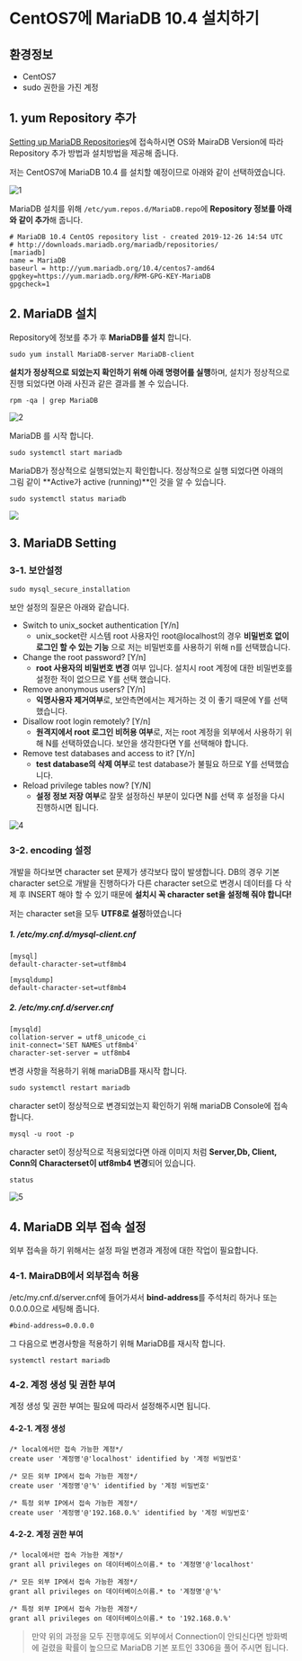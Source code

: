 # CentOS7에 MariaDB 10.4 설치하기

## 환경정보

- CentOS7
- sudo 권한을 가진 계정



## 1. yum Repository 추가

[Setting up MariaDB Repositories](https://downloads.mariadb.org/mariadb/repositories/#mirror=hosting90)에 접속하시면 OS와 MairaDB Version에 따라 Repository 추가 방법과 설치방법을 제공해 줍니다.

저는 CentOS7에 MariaDB 10.4 를 설치할 예정이므로 아래와 같이 선택하였습니다.

![1](./images/1.PNG)



MariaDB 설치를 위해  ``/etc/yum.repos.d/MariaDB.repo``에 **Repository 정보를 아래와 같이 추가**해 줍니다.

```
# MariaDB 10.4 CentOS repository list - created 2019-12-26 14:54 UTC
# http://downloads.mariadb.org/mariadb/repositories/
[mariadb]
name = MariaDB
baseurl = http://yum.mariadb.org/10.4/centos7-amd64
gpgkey=https://yum.mariadb.org/RPM-GPG-KEY-MariaDB
gpgcheck=1
```

## 2. MariaDB 설치

Repository에 정보를 추가 후 **MariaDB를 설치** 합니다.

```
sudo yum install MariaDB-server MariaDB-client
```

**설치가 정상적으로 되었는지 확인하기 위해 아래 명령어를 실행**하며, 설치가 정상적으로 진행 되었다면 아래 사진과 같은 결과를 볼 수 있습니다.

```
rpm -qa | grep MariaDB
```

![2](./images/2.PNG)



MariaDB 를 시작 합니다.

```
sudo systemctl start mariadb
```

MariaDB가 정상적으로 실행되었는지 확인합니다. 정상적으로 실행 되었다면 아래의 그림 같이 **Active가 active (running)**인 것을 알 수 있습니다.
```
sudo systemctl status mariadb
```

![](./images/3.PNG)



## 3. MariaDB Setting

### 3-1. 보안설정

```
sudo mysql_secure_installation
```
보안 설정의 질문은 아래와 같습니다.

- Switch to unix_socket authentication [Y/n]
  - unix_socket란 시스템 root 사용자인 root@localhost의 경우 **비밀번호 없이 로그인 할 수 있는 기능** 으로 저는 비밀번호를 사용하기 위해 n를 선택했습니다.
- Change the root password? [Y/n]
  - **root 사용자의 비밀번호 변경** 여부 입니다. 설치시 root 계정에 대한 비밀번호를 설정한 적이 없으므로 Y를 선택 했습니다.
- Remove anonymous users? [Y/n]
  - **익명사용자 제거여부**로, 보안측면에서는 제거하는 것 이 좋기 때문에 Y를 선택했습니다.
- Disallow root login remotely? [Y/n]
  - **원격지에서 root 로그인 비허용 여부**로, 저는 root 계정을 외부에서 사용하기 위해 N를 선택하였습니다.  보안을 생각한다면 Y를 선택해야 합니다.
- Remove test databases and access to it? [Y/n]
  - **test database의 삭제 여부**로 test database가 불필요 하므로 Y를 선택했습니다.
- Reload privilege tables now? [Y/N]
  - **설정 정보 저장 여부**로 잘못 설정하신 부분이 있다면 N를 선택 후 설정을 다시 진행하시면 됩니다.

![4](./images/4.PNG)

### 3-2. encoding 설정

개발을 하다보면 character set 문제가 생각보다 많이 발생합니다. DB의 경우 기본 character set으로 개발을 진행하다가 다른 character set으로 변경시 데이터를 다 삭제 후 INSERT 해야 할 수 있기 때문에 **설치시 꼭 character set을 설정해 줘야 합니다!**

저는 character set을 모두 **UTF8로 설정**하였습니다

##### 1. /etc/my.cnf.d/mysql-client.cnf

```
[mysql]
default-character-set=utf8mb4

[mysqldump]
default-character-set=utf8mb4
```

##### 2. /etc/my.cnf.d/server.cnf

```
[mysqld]
collation-server = utf8_unicode_ci
init-connect='SET NAMES utf8mb4'
character-set-server = utf8mb4
```

변경 사항을 적용하기 위해 mariaDB를 재시작 합니다.
```
sudo systemctl restart mariadb
```

character set이 정상적으로 변경되었는지 확인하기 위해 mariaDB Console에 접속합니다.
```
mysql -u root -p
```

character set이 정상적으로 적용되었다면 아래 이미지 처럼 **Server,Db, Client, Conn의 Characterset이 utf8mb4 변경**되어 있습니다.
```
status
```
![5](./images/5.PNG)



## 4. MariaDB 외부 접속 설정

외부 접속을 하기 위해서는 설정 파일 변경과 계정에 대한 작업이 필요합니다.

### 4-1. MairaDB에서 외부접속 허용

/etc/my.cnf.d/server.cnf에 들어가셔서 **bind-address**를 주석처리 하거나 또는 0.0.0.0으로 세팅해 줍니다. 

```
#bind-address=0.0.0.0
```

그 다음으로 변경사항을 적용하기 위해 MariaDB를 재시작 합니다.

```
systemctl restart mariadb
```

### 4-2. 계정 생성 및 권한 부여

계정 생성 및 권한 부여는 필요에 따라서 설정해주시면 됩니다.

#### 4-2-1. 계정 생성

```
/* local에서만 접속 가능한 계정*/
create user '계정명'@'localhost' identified by '계정 비밀번호'

/* 모든 외부 IP에서 접속 가능한 계정*/
create user '계정명'@'%' identified by '계정 비밀번호'

/* 특정 외부 IP에서 접속 가능한 계정*/
create user '계정명'@'192.168.0.%' identified by '계정 비밀번호'
```

#### 4-2-2. 계정 권한 부여

```
/* local에서만 접속 가능한 계정*/
grant all privileges on 데이터베이스이름.* to '계정명'@'localhost'

/* 모든 외부 IP에서 접속 가능한 계정*/
grant all privileges on 데이터베이스이름.* to '계정명'@'%'

/* 특정 외부 IP에서 접속 가능한 계정*/
grant all privileges on 데이터베이스이름.* to '192.168.0.%'
```

>만약 위의 과정을 모두 진행후에도 외부에서 Connection이 안되신다면 방화벽에 걸렸을 확률이 높으므로 MariaDB 기본 포트인 3306을 풀어 주시면 됩니다.
